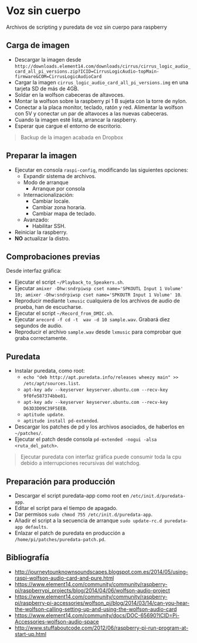 # Voz sin cuerpo #

Archivos de scripting y puredata de voz sin cuerpo para raspberry

## Carga de imagen ##

-   Descargar la imagen desde `http://downloads.element14.com/downloads/cirrus/cirrus_logic_audio_card_all_pi_versions.zip?ICID=CirrusLogicAudio-topMain-firmware&COM=CirrusLogicAudioCard`
-   Cargar la imagen `cirrus_logic_audio_card_all_pi_versions.img` en una tarjeta SD de más de 4GB.
-   Soldar en la wolfson cabeceras de altavoces.
-   Montar la wolfson sobre la raspberry pi 1 B sujeta con la torre de nylon.
-   Conectar a la placa monitor, teclado, ratón y red. Alimentar la wolfson con 5V y conectar un par de altavoces a las nuevas cabeceras.
-   Cuando la imagen esté lista, arrancar la raspberry.
-   Esperar que cargue el entorno de escritorio.

> Backup de la imagen acabada en Dropbox

## Preparar la imagen ##

-   Ejecutar en consola `raspi-config`, modificando las siguientes opciones:
    *   Expandir sistema de archivos.
    *   Modo de arranque
        +   Arranque por consola
    *   Internacionalización:
        +   Cambiar locale.
        +   Cambiar zona horaria.
        +   Cambiar mapa de teclado.
    *   Avanzado:
        +   Habilitar SSH.
-   Reiniciar la raspberry.
-   **NO** actualizar la distro.

## Comprobaciones previas ##

Desde interfaz gráfica:

-   Ejecutar el script `~/Playback_to_Speakers.sh`.
-   Ejecutar `amixer -Dhw:sndrpiwsp cset name='SPKOUTL Input 1 Volume' 10; amixer -Dhw:sndrpiwsp cset name='SPKOUTR Input 1 Volume' 10`.
-   Reproducir mediante `lxmusic` cualquiera de los archivos de audio de prueba, han de escucharse.
-   Ejecutar el script `~/Record_from_DMIC.sh`.
-   Ejecutar `arecord -f cd -t  wav -d 10 sample.wav`. Grabará diez segundos de audio.
-   Reproducir el archivo `sample.wav` desde `lxmusic` para comprobar que graba correctamente.

## Puredata ##

-   Instalar puredata, como root:
    *   `echo "deb http://apt.puredata.info/releases wheezy main" >> /etc/apt/sources.list`.
    *   `apt-key adv --keyserver keyserver.ubuntu.com --recv-key 9f0fe587374bbe81`.
    *   `apt-key adv --keyserver keyserver.ubuntu.com --recv-key D63D3D09C39F5EEB`.
    *   `aptitude update`.
    *   `aptitude install pd-extended`.
-   Descargar los patches de pd y los archivos asociados, de haberlos en `~/patches/`.
-   Ejecutar el patch desde consola `pd-extended -nogui -alsa <ruta_del_patch>`.

> Ejecutar puredata con interfaz gráfica puede consumir toda la cpu debido a interrupciones recursivas del watchdog.

## Preparación para producción ##

-   Descargar el script puredata-app como root en `/etc/init.d/puredata-app`.
-   Editar el script para el tiempo de apagado.
-   Dar permisos `sudo chmod 755 /etc/init.d/puredata-app`.
-   Añadir el script a la secuencia de arranque `sudo update-rc.d puredata-app defaults`.
-   Enlazar el patch de puredata en producción a `/home/pi/patches/puredata-patch.pd`.

## Bibliografía ##

-   http://journeytounknownsoundscapes.blogspot.com.es/2014/05/using-raspi-wolfson-audio-card-and-pure.html
-   https://www.element14.com/community/community/raspberry-pi/raspberrypi_projects/blog/2014/04/06/wolfson-audio-project
-   https://www.element14.com/community/community/raspberry-pi/raspberry-pi-accessories/wolfson_pi/blog/2014/03/14/can-you-hear-the-wolfson-calling-setting-up-and-using-the-wolfson-audio-card
-   https://www.element14.com/community/docs/DOC-65690?ICID=Pi-Accessories-wolfson-audio-space
-   http://www.stuffaboutcode.com/2012/06/raspberry-pi-run-program-at-start-up.html

